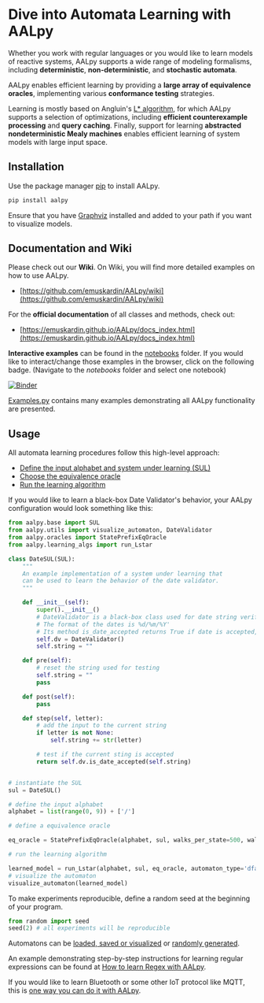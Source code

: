 # Dive into Automata Learning with AALpy

Whether you work with regular languages or you would like to learn models of 
reactive systems, AALpy supports a wide range of modeling formalisms, including 
**deterministic**, **non-deterministic**, and **stochastic automata**. 

AALpy enables efficient learning by providing a **large array of equivalence oracles**, implementing various **conformance testing** strategies. 

Learning is mostly based on Angluin's [L* algorithm](https://people.eecs.berkeley.edu/~dawnsong/teaching/s10/papers/angluin87.pdf), for which AALpy supports a 
selection of optimizations, including **efficient counterexample processing** and **query caching**.
Finally, support for learning **abstracted nondeterministic Mealy machines** 
enables efficient learning of system models with large input space. 

## Installation

Use the package manager [pip](https://pip.pypa.io/en/stable/) to install AALpy.
```bash
pip install aalpy
```
Ensure that you have [Graphviz](https://graphviz.org/) installed and added to your path if you want to visualize models.

## Documentation and Wiki

Please check out our **Wiki**. On Wiki, you will find more detailed examples on how to use AALpy.
- [https://github.com/emuskardin/AALpy/wiki](https://github.com/emuskardin/AALpy/wiki)

For the **official documentation** of all classes and methods, check out:
- [https://emuskardin.github.io/AALpy/docs_index.html](https://emuskardin.github.io/AALpy/docs_index.html)

**Interactive examples** can be found in the [notebooks](https://github.com/emuskardin/AALpy/tree/master/notebooks) folder.
If you would like to interact/change those examples in the browser, click on the following badge. (Navigate to the _notebooks_ folder and select one notebook)

[![Binder](https://notebooks.gesis.org/binder/badge_logo.svg)](https://notebooks.gesis.org/binder/v2/gh/emuskardin/AALpy/master)

[Examples.py](https://github.com/emuskardin/AALpy/blob/master/Examples.py) contains many examples demonstrating all AALpy functionality are presented. 

## Usage

All automata learning procedures follow this high-level approach:
- [Define the input alphabet and system under learning (SUL)](https://github.com/emuskardin/AALpy/wiki/SUL-Interface,-or-How-to-Learn-Your-Systems)
- [Choose the equivalence oracle](https://github.com/emuskardin/AALpy/wiki/Equivalence-Oracles)
- [Run the learning algorithm](https://github.com/emuskardin/AALpy/wiki/Setting-Up-Learning)

If you would like to learn a black-box Date Validator's behavior, your AALpy configuration would look something like this:
```python
from aalpy.base import SUL
from aalpy.utils import visualize_automaton, DateValidator
from aalpy.oracles import StatePrefixEqOracle
from aalpy.learning_algs import run_Lstar

class DateSUL(SUL):
    """
    An example implementation of a system under learning that 
    can be used to learn the behavior of the date validator.
    """

    def __init__(self):
        super().__init__()
        # DateValidator is a black-box class used for date string verification
        # The format of the dates is %d/%m/%Y'
        # Its method is_date_accepted returns True if date is accepted, False otherwise
        self.dv = DateValidator()
        self.string = ""

    def pre(self):
        # reset the string used for testing
        self.string = ""
        pass

    def post(self):
        pass

    def step(self, letter):
        # add the input to the current string
        if letter is not None:
            self.string += str(letter)

        # test if the current sting is accepted
        return self.dv.is_date_accepted(self.string)


# instantiate the SUL
sul = DateSUL()

# define the input alphabet
alphabet = list(range(0, 9)) + ['/']

# define a equivalence oracle

eq_oracle = StatePrefixEqOracle(alphabet, sul, walks_per_state=500, walk_len=15)

# run the learning algorithm

learned_model = run_Lstar(alphabet, sul, eq_oracle, automaton_type='dfa')
# visualize the automaton
visualize_automaton(learned_model)
```

To make experiments reproducible, define a random seed at the beginning of your program.
```python
from random import seed
seed(2) # all experiments will be reproducible
```

Automatons can be [loaded, saved or visualized](https://github.com/emuskardin/AALpy/wiki/Loading,Saving,-Syntax-and-Visualization-of-Automata) or [randomly generated](https://github.com/emuskardin/AALpy/wiki/Generation-of-Random-Automata).

An example demonstrating step-by-step instructions for learning regular expressions can be found at [How to learn Regex with AALpy](https://github.com/emuskardin/AALpy/wiki/SUL-Interface%2C-or-How-to-Learn-Your-Systems/_edit#example---regexsul).

If you would like to learn Bluetooth or some other IoT protocol like MQTT, this is [one way you can do it with AALpy](https://github.com/emuskardin/AALpy/wiki/SUL-Interface,-or-How-to-Learn-Your-Systems#example---mqtt). 